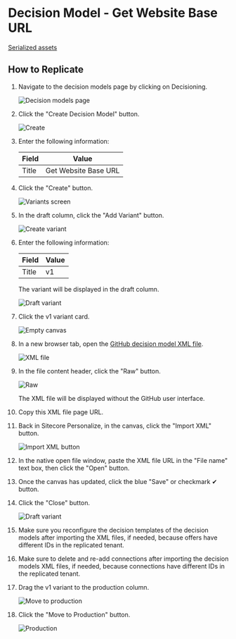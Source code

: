# Decision Model - Get Website Base URL

[Serialized assets](/demo/experience/personalize/decisioning/decisionModels/Get%20Website%20Base%20URL)

## How to Replicate

1. Navigate to the decision models page by clicking on Decisioning.

   ![Decision models page](/docs/cdp-personalize/decisioning/decisionModels/Decision-models-page.png)

2. Click the "Create Decision Model" button.

   ![Create](/docs/cdp-personalize/decisioning/decisionModels/Create.png)

3. Enter the following information:

   | Field | Value                |
   | ----- | -------------------- |
   | Title | Get Website Base URL |

4. Click the "Create" button.

   ![Variants screen](/docs/cdp-personalize/decisioning/decisionModels/Variants.png)

5. In the draft column, click the "Add Variant" button.

   ![Create variant](/docs/cdp-personalize/decisioning/decisionModels/Create-variant.png)

6. Enter the following information:

   | Field | Value |
   | ----- | ----- |
   | Title | v1    |

   The variant will be displayed in the draft column.

   ![Draft variant](/docs/cdp-personalize/decisioning/decisionModels/Draft-variant.png)

7. Click the v1 variant card.

   ![Empty canvas](/docs/cdp-personalize/decisioning/decisionModels/Empty-canvas.png)

8. In a new browser tab, open the [GitHub decision model XML file](/demo/experience/personalize/decisioning/decisionModels/Get%20Website%20Base%20URL/v3.xml).

   ![XML file](GitHub.png)

9. In the file content header, click the "Raw" button.

   ![Raw](/docs/cdp-personalize/decisioning/decisionModels/Raw.png)

   The XML file will be displayed without the GitHub user interface.

10. Copy this XML file page URL.
11. Back in Sitecore Personalize, in the canvas, click the "Import XML" button.

    ![Import XML button](/docs/cdp-personalize/decisioning/decisionModels/Import-XML-button.png)

12. In the native open file window, paste the XML file URL in the "File name" text box, then click the "Open" button.
13. Once the canvas has updated, click the blue "Save" or checkmark ✔ button.
14. Click the "Close" button.

    ![Draft variant](/docs/cdp-personalize/decisioning/decisionModels/Draft-variant.png)

15. Make sure you reconfigure the decision templates of the decision models after importing the XML files, if needed, because offers have different IDs in the replicated tenant.
16. Make sure to delete and re-add connections after importing the decision models XML files, if needed, because connections have different IDs in the replicated tenant.
17. Drag the v1 variant to the production column.

    ![Move to production](/docs/cdp-personalize/decisioning/decisionModels/Move-to-production.png)

18. Click the "Move to Production" button.

    ![Production](/docs/cdp-personalize/decisioning/decisionModels/Production.png)
